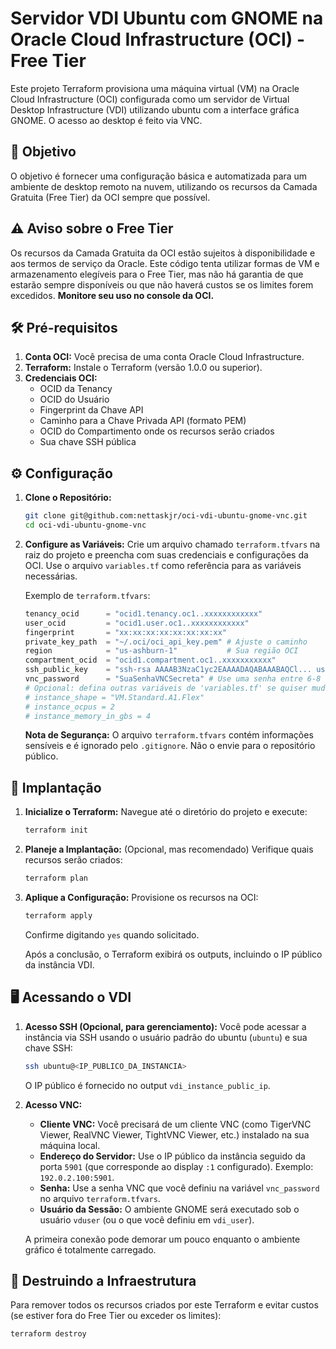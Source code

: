 # Servidor VDI Ubuntu com GNOME na Oracle Cloud Infrastructure (OCI) - Free Tier

Este projeto Terraform provisiona uma máquina virtual (VM) na Oracle Cloud Infrastructure (OCI) configurada como um servidor de Virtual Desktop Infrastructure (VDI) utilizando ubuntu com a interface gráfica GNOME. O acesso ao desktop é feito via VNC.

## 🎯 Objetivo

O objetivo é fornecer uma configuração básica e automatizada para um ambiente de desktop remoto na nuvem, utilizando os recursos da Camada Gratuita (Free Tier) da OCI sempre que possível.

## ⚠️ Aviso sobre o Free Tier

Os recursos da Camada Gratuita da OCI estão sujeitos à disponibilidade e aos termos de serviço da Oracle. Este código tenta utilizar formas de VM e armazenamento elegíveis para o Free Tier, mas não há garantia de que estarão sempre disponíveis ou que não haverá custos se os limites forem excedidos. **Monitore seu uso no console da OCI.**

## 🛠️ Pré-requisitos

1.  **Conta OCI:** Você precisa de uma conta Oracle Cloud Infrastructure.
2.  **Terraform:** Instale o Terraform (versão 1.0.0 ou superior).
3.  **Credenciais OCI:**
    * OCID da Tenancy
    * OCID do Usuário
    * Fingerprint da Chave API
    * Caminho para a Chave Privada API (formato PEM)
    * OCID do Compartimento onde os recursos serão criados
    * Sua chave SSH pública

## ⚙️ Configuração

1.  **Clone o Repositório:**
    ```bash
    git clone git@github.com:nettaskjr/oci-vdi-ubuntu-gnome-vnc.git
    cd oci-vdi-ubuntu-gnome-vnc
    ```

2.  **Configure as Variáveis:**
    Crie um arquivo chamado `terraform.tfvars` na raiz do projeto e preencha com suas credenciais e configurações da OCI. Use o arquivo `variables.tf` como referência para as variáveis necessárias.

    Exemplo de `terraform.tfvars`:
    ```terraform
    tenancy_ocid      = "ocid1.tenancy.oc1..xxxxxxxxxxxx"
    user_ocid         = "ocid1.user.oc1..xxxxxxxxxxxx"
    fingerprint       = "xx:xx:xx:xx:xx:xx:xx:xx"
    private_key_path  = "~/.oci/oci_api_key.pem" # Ajuste o caminho
    region            = "us-ashburn-1"           # Sua região OCI
    compartment_ocid  = "ocid1.compartment.oc1..xxxxxxxxxxx"
    ssh_public_key    = "ssh-rsa AAAAB3NzaC1yc2EAAAADAQABAAABAQCl... user@host"
    vnc_password      = "SuaSenhaVNCSecreta" # Use uma senha entre 6-8 caracteres
    # Opcional: defina outras variáveis de 'variables.tf' se quiser mudar os defaults
    # instance_shape = "VM.Standard.A1.Flex"
    # instance_ocpus = 2
    # instance_memory_in_gbs = 4
    ```
    **Nota de Segurança:** O arquivo `terraform.tfvars` contém informações sensíveis e é ignorado pelo `.gitignore`. Não o envie para o repositório público.

## 🚀 Implantação

1.  **Inicialize o Terraform:**
    Navegue até o diretório do projeto e execute:
    ```bash
    terraform init
    ```

2.  **Planeje a Implantação:**
    (Opcional, mas recomendado) Verifique quais recursos serão criados:
    ```bash
    terraform plan
    ```

3.  **Aplique a Configuração:**
    Provisione os recursos na OCI:
    ```bash
    terraform apply
    ```
    Confirme digitando `yes` quando solicitado.

    Após a conclusão, o Terraform exibirá os outputs, incluindo o IP público da instância VDI.

## 🖥️ Acessando o VDI

1.  **Acesso SSH (Opcional, para gerenciamento):**
    Você pode acessar a instância via SSH usando o usuário padrão do ubuntu (`ubuntu`) e sua chave SSH:
    ```bash
    ssh ubuntu@<IP_PUBLICO_DA_INSTANCIA>
    ```
    O IP público é fornecido no output `vdi_instance_public_ip`.

2.  **Acesso VNC:**
    * **Cliente VNC:** Você precisará de um cliente VNC (como TigerVNC Viewer, RealVNC Viewer, TightVNC Viewer, etc.) instalado na sua máquina local.
    * **Endereço do Servidor:** Use o IP público da instância seguido da porta `5901` (que corresponde ao display `:1` configurado). Exemplo: `192.0.2.100:5901`.
    * **Senha:** Use a senha VNC que você definiu na variável `vnc_password` no arquivo `terraform.tfvars`.
    * **Usuário da Sessão:** O ambiente GNOME será executado sob o usuário `vduser` (ou o que você definiu em `vdi_user`).

    A primeira conexão pode demorar um pouco enquanto o ambiente gráfico é totalmente carregado.

## 🧹 Destruindo a Infraestrutura

Para remover todos os recursos criados por este Terraform e evitar custos (se estiver fora do Free Tier ou exceder os limites):
```bash
terraform destroy